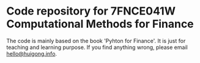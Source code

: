 # Code repository for 7FNCE041W Computational Methods for Finance
The code is mainly based on the book 'Pyhton for Finance'. It is just for teaching and learning purpose.
If you find anything wrong, please email hello@huigong.info.
